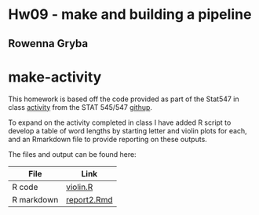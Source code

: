 # Hw09 - make and building a pipeline
## Rowenna Gryba

make-activity
=============

This homework is based off the code provided as part of the Stat547 in class [activity](http://stat545-ubc.github.io/automation04_make-activity.html) from the STAT 545/547 [githup](http://stat545-ubc.github.io). 

To expand on the activity completed in class I have added R script to develop a table of word lengths by starting letter and violin plots for each, and an Rmarkdown file to provide reporting on these outputs.

The files and output can be found here:

|File|Link|
|---|---|
|R code|[violin.R](/Users/rowennagryba/github/Hw09/violin.R)|
|R markdown|[report2.Rmd](/Users/rowennagryba/github/Hw09/report2.Rmd)|